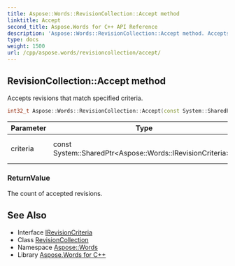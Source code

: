 ```yaml
---
title: Aspose::Words::RevisionCollection::Accept method
linktitle: Accept
second_title: Aspose.Words for C++ API Reference
description: 'Aspose::Words::RevisionCollection::Accept method. Accepts revisions that match specified criteria in C++.'
type: docs
weight: 1500
url: /cpp/aspose.words/revisioncollection/accept/
---
```

## RevisionCollection::Accept method


Accepts revisions that match specified criteria.

```cpp
int32_t Aspose::Words::RevisionCollection::Accept(const System::SharedPtr<Aspose::Words::IRevisionCriteria> &criteria)
```


| Parameter | Type | Description |
| --- | --- | --- |
| criteria | const System::SharedPtr\<Aspose::Words::IRevisionCriteria\>\& | The [IRevisionCriteria](../../irevisioncriteria/) implementation. |

### ReturnValue

The count of accepted revisions.

## See Also

* Interface [IRevisionCriteria](../../irevisioncriteria/)
* Class [RevisionCollection](../)
* Namespace [Aspose::Words](../../)
* Library [Aspose.Words for C++](../../../)
